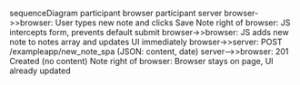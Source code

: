 sequenceDiagram
participant browser
participant server
browser->>browser: User types new note and clicks Save
Note right of browser: JS intercepts form, prevents default submit
browser->>browser: JS adds new note to notes array and updates UI immediately
browser->>server: POST /exampleapp/new_note_spa (JSON: content, date)
server-->>browser: 201 Created (no content)
Note right of browser: Browser stays on page, UI already updated

